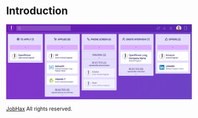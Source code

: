 # Introduction

![](.gitbook/assets/board.png)

[JobHax](https://jobhax.com/) All rights reserved.

